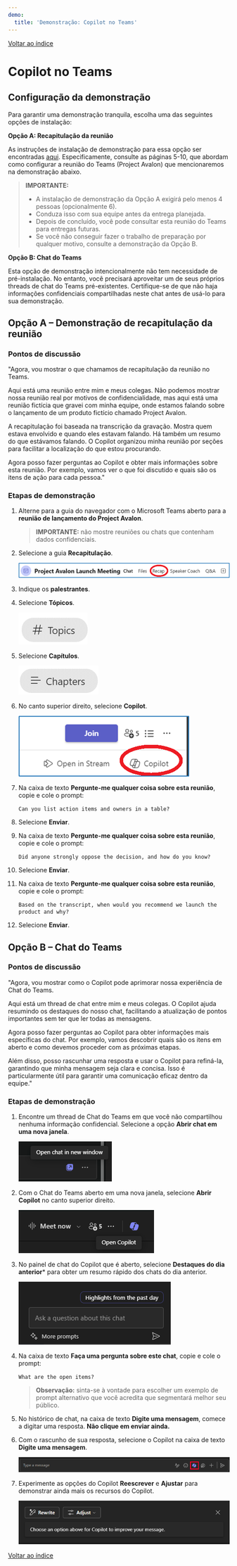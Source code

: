 ```yaml
---
demo:
  title: 'Demonstração: Copilot no Teams'
---
```


[Voltar ao índice](https://microsoftlearning.github.io/MS-4012-Microsoft-Copilot-Web-Based-Interactive-Experience-for-Executives/)

# Copilot no Teams

## Configuração da demonstração

Para garantir uma demonstração tranquila, escolha uma das seguintes opções de instalação:

**Opção A: Recapitulação da reunião**

As instruções de instalação de demonstração para essa opção ser encontradas [aqui](https://microsoft.seismic.com/Link/Content/DCFPQWmT2DMXC8WJjgjP4H44GWXG). Especificamente, consulte as páginas 5-10, que abordam como configurar a reunião do Teams (Project Avalon) que mencionaremos na demonstração abaixo.

> **IMPORTANTE:**
> - A instalação de demonstração da Opção A exigirá pelo menos 4 pessoas (opcionalmente 6).
> - Conduza isso com sua equipe antes da entrega planejada.
> - Depois de concluído, você pode consultar esta reunião do Teams para entregas futuras.
> - Se você não conseguir fazer o trabalho de preparação por qualquer motivo, consulte a demonstração da Opção B.

**Opção B: Chat do Teams**

Esta opção de demonstração intencionalmente não tem necessidade de pré-instalação. No entanto, você precisará aproveitar um de seus próprios threads de chat do Teams pré-existentes. Certifique-se de que não haja informações confidenciais compartilhadas neste chat antes de usá-lo para sua demonstração.


## Opção A – Demonstração de recapitulação da reunião

### Pontos de discussão

"Agora, vou mostrar o que chamamos de recapitulação da reunião no Teams.

Aqui está uma reunião entre mim e meus colegas. Não podemos mostrar nossa reunião real por motivos de confidencialidade, mas aqui está uma reunião fictícia que gravei com minha equipe, onde estamos falando sobre o lançamento de um produto fictício chamado Project Avalon.

A recapitulação foi baseada na transcrição da gravação. Mostra quem estava envolvido e quando eles estavam falando. Há também um resumo do que estávamos falando. O Copilot organizou minha reunião por seções para facilitar a localização do que estou procurando.

Agora posso fazer perguntas ao Copilot e obter mais informações sobre esta reunião. Por exemplo, vamos ver o que foi discutido e quais são os itens de ação para cada pessoa."

### Etapas de demonstração

1. Alterne para a guia do navegador com o Microsoft Teams aberto para a **reunião de lançamento do Project Avalon**.

    > **IMPORTANTE:** não mostre reuniões ou chats que contenham dados confidenciais.

1. Selecione a guia **Recapitulação**.

    ![Captura de tela mostrando a recapitulação no Copilot no Teams.](../Demos/Media/teams_recap.png)

1. Indique os **palestrantes**.
1. Selecione **Tópicos**.

    ![Captura de tela mostrando tópicos no Copilot no Teams.](../Demos/Media/teams_topics.png)

1. Selecione **Capítulos**.

    ![Captura de tela mostrando capítulos no Copilot no Teams.](../Demos/Media/teams_chapters.png)

1. No canto superior direito, selecione **Copilot**.

    ![Captura de tela mostrando a opção Copilot no Copilot no Teams.](../Demos/Media/teams_copilot.png)

1. Na caixa de texto **Pergunte-me qualquer coisa sobre esta reunião**, copie e cole o prompt:

    ```text
    Can you list action items and owners in a table?
    ```

1. Selecione **Enviar**.
1. Na caixa de texto **Pergunte-me qualquer coisa sobre esta reunião**, copie e cole o prompt: 

    ```text
    Did anyone strongly oppose the decision, and how do you know?
    ```
    
1. Selecione **Enviar**.
1. Na caixa de texto **Pergunte-me qualquer coisa sobre esta reunião**, copie e cole o prompt:

    ```text
    Based on the transcript, when would you recommend we launch the product and why?
    ```

1. Selecione **Enviar**.

## Opção B – Chat do Teams

### Pontos de discussão

"Agora, vou mostrar como o Copilot pode aprimorar nossa experiência de Chat do Teams.

Aqui está um thread de chat entre mim e meus colegas. O Copilot ajuda resumindo os destaques do nosso chat, facilitando a atualização de pontos importantes sem ter que ler todas as mensagens.

Agora posso fazer perguntas ao Copilot para obter informações mais específicas do chat. Por exemplo, vamos descobrir quais são os itens em aberto e como devemos proceder com as próximas etapas.

Além disso, posso rascunhar uma resposta e usar o Copilot para refiná-la, garantindo que minha mensagem seja clara e concisa. Isso é particularmente útil para garantir uma comunicação eficaz dentro da equipe."

### Etapas de demonstração

1. Encontre um thread de Chat do Teams em que você não compartilhou nenhuma informação confidencial. Selecione a opção **Abrir chat em uma nova janela**.

    ![Captura de tela mostrando a opção Abrir chat em uma nova janela.](../Demos/Media/teams_open_chat_window.png)

1. Com o Chat do Teams aberto em uma nova janela, selecione **Abrir Copilot** no canto superior direito.

    ![Captura de tela mostrando a opção Abrir o Copilot no Chat do Teams.](../Demos/Media/teams_open_copilot.png)

1. No painel de chat do Copilot que é aberto, selecione **Destaques do dia anterior*** para obter um resumo rápido dos chats do dia anterior.

    ![Captura de tela mostrando a opção Abrir o Copilot no Chat do Teams.](../Demos/Media/teams_highlights.png)

1. Na caixa de texto **Faça uma pergunta sobre este chat**, copie e cole o prompt: 

    ```text
    What are the open items?
    ```
    > **Observação:** sinta-se à vontade para escolher um exemplo de prompt alternativo que você acredita que segmentará melhor seu público.   

1. No histórico de chat, na caixa de texto **Digite uma mensagem**, comece a digitar uma resposta. **Não clique em enviar ainda.**

1. Com o rascunho de sua resposta, selecione o Copilot na caixa de texto **Digite uma mensagem**.

    ![Captura de tela mostrando a opção Abrir o Copilot no thread de Chat do Teams.](../Demos/Media/teams_open_copilot_chat.png)   

1. Experimente as opções do Copilot **Reescrever** e **Ajustar** para demonstrar ainda mais os recursos do Copilot.

    ![Captura de tela mostrando Reescrever e Ajustar no Copilot do Teams.](../Demos/Media/teams_rewrite_adjust.png)     

[Voltar ao índice](https://microsoftlearning.github.io/MS-4012-Microsoft-Copilot-Web-Based-Interactive-Experience-for-Executives/)
